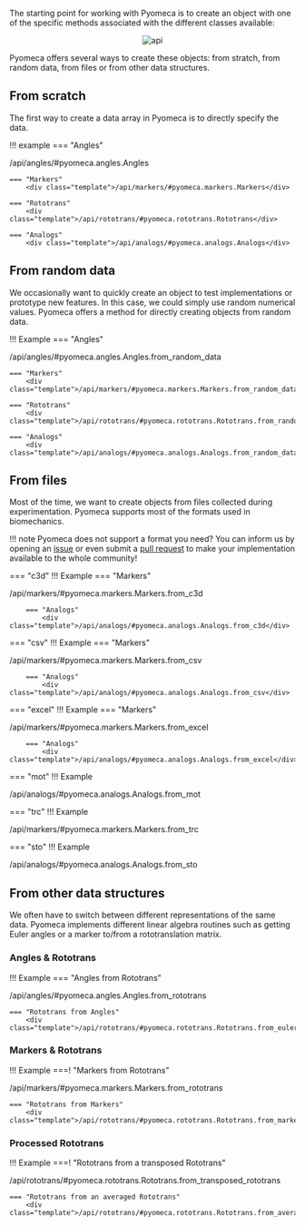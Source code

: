The starting point for working with Pyomeca is to create an object with one of the specific methods associated with the different classes available:

<p align="center">
    <img src="/images/object-creation.svg" alt="api">
</p>

Pyomeca offers several ways to create these objects: from stratch, from random data, from files or from other data structures.

## From scratch

The first way to create a data array in Pyomeca is to directly specify the data.

!!! example
    === "Angles"
        <div class="template">/api/angles/#pyomeca.angles.Angles</div>
    
    === "Markers"
        <div class="template">/api/markers/#pyomeca.markers.Markers</div>

    === "Rototrans" 
        <div class="template">/api/rototrans/#pyomeca.rototrans.Rototrans</div>

    === "Analogs"
        <div class="template">/api/analogs/#pyomeca.analogs.Analogs</div>

## From random data

We occasionally want to quickly create an object to test implementations or prototype new features.
In this case, we could simply use random numerical values.
Pyomeca offers a method for directly creating objects from random data.

!!! Example
    === "Angles"
        <div class="template">/api/angles/#pyomeca.angles.Angles.from_random_data</div>
        
    === "Markers"
        <div class="template">/api/markers/#pyomeca.markers.Markers.from_random_data</div>

    === "Rototrans" 
        <div class="template">/api/rototrans/#pyomeca.rototrans.Rototrans.from_random_data</div>

    === "Analogs"
        <div class="template">/api/analogs/#pyomeca.analogs.Analogs.from_random_data</div>

## From files

Most of the time, we want to create objects from files collected during experimentation.
Pyomeca supports most of the formats used in biomechanics.

!!! note
    Pyomeca does not support a format you need?
    You can inform us by opening an [issue](https://github.com/romainmartinez/pyomeca/issues) or even submit a [pull request](https://github.com/romainmartinez/pyomeca/pulls) to make your implementation available to the whole community!

=== "c3d"
    !!! Example
        === "Markers"
            <div class="template">/api/markers/#pyomeca.markers.Markers.from_c3d</div>
            
        === "Analogs"
            <div class="template">/api/analogs/#pyomeca.analogs.Analogs.from_c3d</div>

=== "csv"
    !!! Example
        === "Markers"
            <div class="template">/api/markers/#pyomeca.markers.Markers.from_csv</div>
            
        === "Analogs"
            <div class="template">/api/analogs/#pyomeca.analogs.Analogs.from_csv</div>

=== "excel"
    !!! Example
        === "Markers"
            <div class="template">/api/markers/#pyomeca.markers.Markers.from_excel</div>
            
        === "Analogs"
            <div class="template">/api/analogs/#pyomeca.analogs.Analogs.from_excel</div>

=== "mot"
    !!! Example
        <div class="template">/api/analogs/#pyomeca.analogs.Analogs.from_mot</div>

=== "trc"
    !!! Example
        <div class="template">/api/markers/#pyomeca.markers.Markers.from_trc</div>

=== "sto"
    !!! Example
        <div class="template">/api/analogs/#pyomeca.analogs.Analogs.from_sto</div>

## From other data structures

We often have to switch between different representations of the same data.
Pyomeca implements different linear algebra routines such as getting Euler angles or a marker to/from a rototranslation matrix.

### Angles & Rototrans

!!! Example
    === "Angles from Rototrans"
        <div class="template">/api/angles/#pyomeca.angles.Angles.from_rototrans</div>

    === "Rototrans from Angles"
        <div class="template">/api/rototrans/#pyomeca.rototrans.Rototrans.from_euler_angles</div>

### Markers & Rototrans

!!! Example
    ===! "Markers from Rototrans"
        <div class="template">/api/markers/#pyomeca.markers.Markers.from_rototrans</div>

    === "Rototrans from Markers"
        <div class="template">/api/rototrans/#pyomeca.rototrans.Rototrans.from_markers</div>

### Processed Rototrans

!!! Example
    ===! "Rototrans from a transposed Rototrans"
        <div class="template">/api/rototrans/#pyomeca.rototrans.Rototrans.from_transposed_rototrans</div>

    === "Rototrans from an averaged Rototrans"
        <div class="template">/api/rototrans/#pyomeca.rototrans.Rototrans.from_averaged_rototrans</div>
        
<script src="../js/template.js"></script>
<script>
    renderApiTemplate()
</script>
